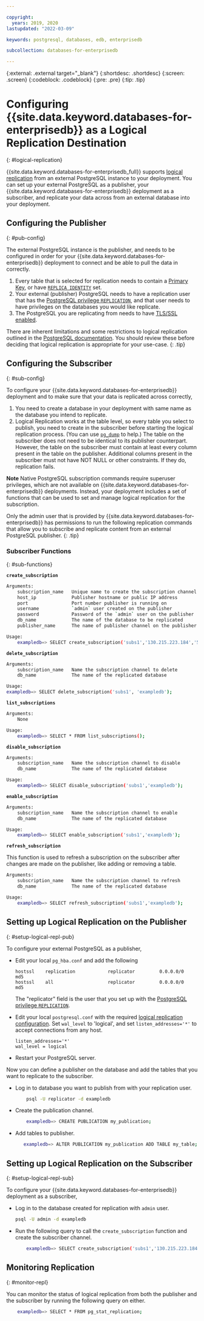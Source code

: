 ```yaml
---

copyright:
  years: 2019, 2020
lastupdated: "2022-03-09"

keywords: postgresql, databases, edb, enterprisedb

subcollection: databases-for-enterprisedb

---
```


{:external: .external target="_blank"}
{:shortdesc: .shortdesc}
{:screen: .screen}
{:codeblock: .codeblock}
{:pre: .pre}
{:tip: .tip}


# Configuring {{site.data.keyword.databases-for-enterprisedb}} as a Logical Replication Destination
{: #logical-replication}

{{site.data.keyword.databases-for-enterprisedb_full}} supports [logical replication](https://www.postgresql.org/docs/current/logical-replication.html) from an external PostgreSQL instance to your deployment. You can set up your external PostgreSQL as a publisher, your {{site.data.keyword.databases-for-enterprisedb}} deployment as a subscriber, and replicate your data across from an external database into your deployment.

## Configuring the Publisher
{: #pub-config}

The external PostgreSQL instance is the publisher, and needs to be configured in order for your {{site.data.keyword.databases-for-enterprisedb}} deployment to connect and be able to pull the data in correctly.

1. Every table that is selected for replication needs to contain a [Primary Key](https://www.postgresql.org/docs/current/ddl-constraints.html#DDL-CONSTRAINTS-PRIMARY-KEYS), or have [`REPLICA IDENTITY`](https://www.postgresql.org/docs/current/sql-altertable.html#replica-identity) set.
2. Your external (publisher) PostgreSQL needs to have a replication user that has the [PostgreSQL privilege `REPLICATION`](https://www.postgresql.org/docs/current/sql-createrole.html#replication), and that user needs to have privileges on the databases you would like replicate.
3. The PostgreSQL you are replicating from needs to have [TLS/SSL enabled](https://www.postgresql.org/docs/current/ssl-tcp.html).

There are inherent limitations and some restrictions to logical replication outlined in the [PostgreSQL documentation](https://www.postgresql.org/docs/current/logical-replication-restrictions.html). You should review these before deciding that logical replication is appropriate for your use-case.
{: .tip}

## Configuring the Subscriber
{: #sub-config}

To configure your {{site.data.keyword.databases-for-enterprisedb}} deployment and to make sure that your data is replicated across correctly,

1. You need to create a database in your deployment with same name as the database you intend to replicate.
2. Logical Replication works at the table level, so every table you select to publish, you need to create in the subscriber before starting the logical replication process. (You can use [`pg_dump`](https://www.postgresql.org/docs/current/app-pgdump.html) to help.) The table on the subscriber does not need to be identical to its publisher counterpart. However, the table on the subscriber must contain at least every column present in the table on the publisher. Additional columns present in the subscriber must not have NOT NULL or other constraints. If they do, replication fails.

**Note** Native PostgreSQL subscription commands require superuser privileges, which are not available on {{site.data.keyword.databases-for-enterprisedb}} deployments. Instead, your deployment includes a set of functions that can be used to set and manage logical replication for the subscription. 

Only the admin user that is provided by {{site.data.keyword.databases-for-enterprisedb}} has permissions to run the following replication commands that allow you to subscribe and replicate content from an external PostgreSQL publisher.
{: .tip}

### Subscriber Functions
{: #sub-functions}

**`create_subscription`**
```bash
Arguments:
    subscription_name   Unique name to create the subscription channel with
    host_ip             Publisher hostname or public IP address
    port                Port number publisher is running on
    username            `admin` user created on the publisher
    password            Password of the `admin` user on the publisher
    db_name             The name of the database to be replicated
    publisher_name      The name of publisher channel on the publisher

Usage:
    exampledb=> SELECT create_subscription('subs1','130.215.223.184','5432','password','admin','exampledb','my_publication');
```

**`delete_subscription`**
```bash
Arguments:
    subscription_name   Name the subscription channel to delete
    db_name             The name of the replicated database

Usage:
exampledb=> SELECT delete_subscription('subs1', 'exampledb');
```

**`list_subscriptions`**
```bash
Arguments:
    None

Usage:
    exampledb=> SELECT * FROM list_subscriptions();
```

**`disable_subscription`**
```bash
Arguments:
    subscription_name   Name the subscription channel to disable
    db_name             The name of the replicated database

Usage:
    exampledb=> SELECT disable_subscription('subs1','exampledb');
```

**`enable_subscription`**
```bash
Arguments:
    subscription_name   Name the subscription channel to enable
    db_name             The name of the replicated database

Usage:
    exampledb=> SELECT enable_subscription('subs1','exampledb');
```

**`refresh_subscription`**  

This function is used to refresh a subscription on the subscriber after changes are made on the publisher, like adding or removing a table.
```bash
Arguments:
    subscription_name   Name the subscription channel to refresh
    db_name             The name of the replicated database

Usage:
    exampledb=> SELECT refresh_subscription('subs1','exampledb');
```

## Setting up Logical Replication on the Publisher
{: #setup-logical-repl-pub}

To configure your external PostgreSQL as a publisher,

- Edit your local `pg_hba.conf` and add the following 
    ```text
    hostssl    replication            replicator         0.0.0.0/0      md5
    hostssl    all                    replicator         0.0.0.0/0      md5
    ```
    The "replicator" field is the user that you set up with the [PostgreSQL privilege `REPLICATION`](https://www.postgresql.org/docs/current/sql-createrole.html#replication).

- Edit your local `postgresql.conf` with the required [logical replication configuration](https://www.postgresql.org/docs/current/logical-replication-config.html). Set `wal_level` to 'logical', and set `listen_addresses='*'` to accept connections from any host.  
    ```text
    listen_addresses='*'
    wal_level = logical                   
    ```

- Restart your PostgreSQL server.

Now you can define a publisher on the database and add the tables that you want to replicate to the subscriber.

- Log in to database you want to publish from with your replication user.
    ```bash
        psql -U replicator -d exampledb
    ```
- Create the publication channel.
    ```bash
        exampledb=> CREATE PUBLICATION my_publication;
    ``` 
- Add tables to publisher.
    ```bash
       exampledb=> ALTER PUBLICATION my_publication ADD TABLE my_table;
    ```

## Setting up Logical Replication on the Subscriber
{: #setup-logical-repl-sub}

To configure your {{site.data.keyword.databases-for-enterprisedb}} deployment as a subscriber,
- Log in to the database created for replication with `admin` user.
    ```bash
    psql -U admin -d exampledb
    ```
- Run the following query to call the `create_subscription` function and create the subscriber channel. 
    ```bash
        exampledb=> SELECT create_subscription('subs1','130.215.223.184','5432','admin','password','exampledb','my_publication');
    ```

## Monitoring Replication
{: #monitor-repl}

You can monitor the status of logical replication from both the publisher and the subscriber by running the following query on either.
```bash
    exampledb=> SELECT * FROM pg_stat_replication;
```
